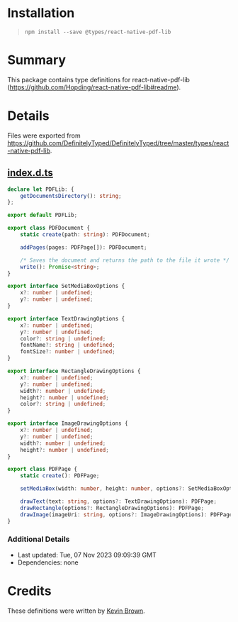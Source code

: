 # Installation
> `npm install --save @types/react-native-pdf-lib`

# Summary
This package contains type definitions for react-native-pdf-lib (https://github.com/Hopding/react-native-pdf-lib#readme).

# Details
Files were exported from https://github.com/DefinitelyTyped/DefinitelyTyped/tree/master/types/react-native-pdf-lib.
## [index.d.ts](https://github.com/DefinitelyTyped/DefinitelyTyped/tree/master/types/react-native-pdf-lib/index.d.ts)
````ts
declare let PDFLib: {
    getDocumentsDirectory(): string;
};

export default PDFLib;

export class PDFDocument {
    static create(path: string): PDFDocument;

    addPages(pages: PDFPage[]): PDFDocument;

    /* Saves the document and returns the path to the file it wrote */
    write(): Promise<string>;
}

export interface SetMediaBoxOptions {
    x?: number | undefined;
    y?: number | undefined;
}

export interface TextDrawingOptions {
    x?: number | undefined;
    y?: number | undefined;
    color?: string | undefined;
    fontName?: string | undefined;
    fontSize?: number | undefined;
}

export interface RectangleDrawingOptions {
    x?: number | undefined;
    y?: number | undefined;
    width?: number | undefined;
    height?: number | undefined;
    color?: string | undefined;
}

export interface ImageDrawingOptions {
    x?: number | undefined;
    y?: number | undefined;
    width?: number | undefined;
    height?: number | undefined;
}

export class PDFPage {
    static create(): PDFPage;

    setMediaBox(width: number, height: number, options?: SetMediaBoxOptions): PDFPage;

    drawText(text: string, options?: TextDrawingOptions): PDFPage;
    drawRectangle(options?: RectangleDrawingOptions): PDFPage;
    drawImage(imageUri: string, options?: ImageDrawingOptions): PDFPage;
}

````

### Additional Details
 * Last updated: Tue, 07 Nov 2023 09:09:39 GMT
 * Dependencies: none

# Credits
These definitions were written by [Kevin Brown](https://github.com/thekevinbrown).
